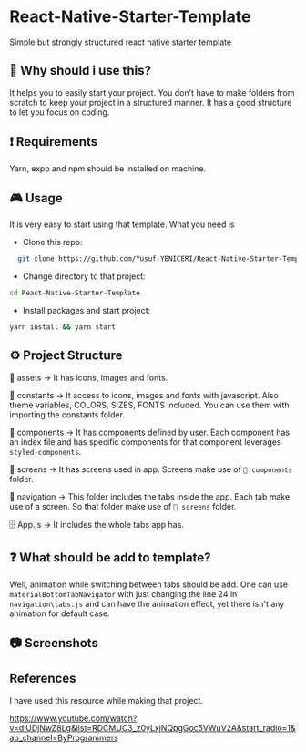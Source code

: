 # React-Native-Starter-Template
Simple but strongly structured react native starter template


## 🚀 Why should i use this?

It helps you to easily start your project. You don't have to make folders from scratch to keep your project in a structured manner.
It has a good structure to let you focus on coding.


## :exclamation: Requirements

Yarn, expo and npm should be installed on machine.


## :video_game: Usage

It is very easy to start using that template. What you need is

* Clone this repo:
```bash
  git clone https://github.com/Yusuf-YENICERI/React-Native-Starter-Template
```
* Change directory to that project:
```bash
cd React-Native-Starter-Template
```
* Install packages and start project:
```bash
yarn install && yarn start
```


## ⚙ Project Structure

📁 assets -> It has icons, images and fonts.

📁 constants -> It access to icons, images and fonts with javascript. Also theme variables, COLORS, SIZES, FONTS included. You can use them with importing the constants folder.

📁 components -> It has components defined by user. Each component has an index file and has specific components for that component leverages ```styled-components```.

📁 screens -> It has screens used in app. Screens make use of ```📁 components``` folder.

📁 navigation -> This folder includes the tabs inside the app. Each tab make use of a screen. So that folder make use of ```📁 screens``` folder.

🗄 App.js -> It includes the whole tabs app has.

## ❓ What should be add to template?

Well, animation while switching between tabs should be add. One can use ```materialBottomTabNavigator``` with just changing the line 24 in ```navigation\tabs.js``` and can have the animation effect, yet there isn't any animation for default case.

## 📷 Screenshots

## References

I have used this resource while making that project.

https://www.youtube.com/watch?v=diUDjNwZ8Lg&list=RDCMUC3_z0yLxjNQpgGoc5VWuV2A&start_radio=1&ab_channel=ByProgrammers

